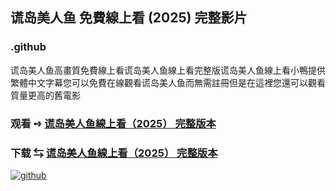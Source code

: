 ## 谎岛美人鱼 免費線上看 (2025) 完整影片

### .github

谎岛美人鱼高畫質免費線上看谎岛美人鱼線上看完整版谎岛美人鱼線上看小鴨提供繁體中文字幕您可以免費在線觀看谎岛美人鱼而無需註冊但是在這裡您還可以觀看質量更高的舊電影

### 观看 ➺ [谎岛美人鱼線上看（2͏0͏2͏5͏） 完整版本](https://watchinghd4kmovies.blogspot.com/2025/06/once-upon-lie.html)

### 下载 ⇆ [谎岛美人鱼線上看（2͏0͏2͏5͏） 完整版本](https://watchinghd4kmovies.blogspot.com/2025/06/once-upon-lie.html)

<a href="https://watchinghd4kmovies.blogspot.com/2025/06/once-upon-lie.html" rel="nofollow"><img src="https://image.tmdb.org/t/p/w600_and_h900_bestv2/zimZizgEPnk4zk7RemNppGuNCtG.jpg" alt="github" data-canonical-src="https://image.tmdb.org/t/p/w600_and_h900_bestv2/zimZizgEPnk4zk7RemNppGuNCtG.jpg" style="max-width: 100%;"></a>
